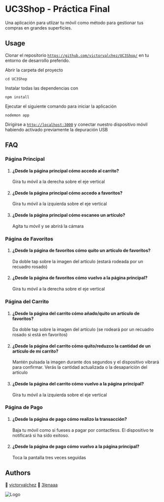 # UC3Shop - Práctica Final
Una aplicación para utlizar tu móvil como método para gestionar tus compras en grandes superficies.



## Usage
Clonar el repositorio [`https://github.com/victorvalchez/UC3Shop/`](https://github.com/victorvalchez/UC3Shop/) en tu entorno de desarrollo preferido.

Abrir la carpeta del proyecto 
```
cd UC3Shop
```

Instalar todas las dependencias con
```
npm install
```

Ejecutar el siguiente comando para iniciar la aplicación
```
nodemon app
```

Dirigirse a [`http://localhost:3000`](http://localhost:3000) y conectar nuestro dispositivo móvil habiendo activado previamente la depuración USB



## FAQ

### Página Principal
1. #### ¿Desde la página principal cómo accedo al carrito?
      Gira tu móvil a la derecha sobre el eje vertical

2. #### ¿Desde la página principal cómo accedo a favoritos?
     Gira tu móvil a la izquierda sobre el eje vertical

3. #### ¿Desde la página principal cómo escaneo un artículo?
      Agita tu móvil y se abrirá la cámara


### Página de Favoritos
1. #### ¿Desde la página de favoritos cómo quito un artículo de favoritos?
     Da doble tap sobre la imagen del artículo (estará rodeada por un recuadro rosado)

2. #### ¿Desde la página de favoritos cómo vuelvo a la página principal?
      Gira tu móvil a la derecha sobre el eje vertical


### Página del Carrito
1. #### ¿Desde la página del carrito cómo añado/quito un artículo de favoritos?
      Da doble tap sobre la imagen del artículo (se rodeará por un recuadro rosado si está en favoritos)

2. #### ¿Desde la página del carrito cómo quito/reduzco la cantidad de un artículo de mi carrito?
      Mantén pulsada la imagen durante dos segundos y el dispositivo vibrará para confirmar. Verás la cantidad actualizada o la desaparición del artículo

3. #### ¿Desde la página del carrito cómo vuelvo a la página principal?
      Gira tu móvil a la izquierda sobre el eje vertical


### Página de Pago
1. #### ¿Desde la página de pago cómo realizo la transacción?
      Baja tu móvil como si fueses a pagar por contactless. El dispositivo te notificará si ha sido exitoso.

1. #### ¿Desde la página de pago cómo vuelvo a la página principal?
      Toca la pantalla tres veces seguidas



## Authors

🚀 [victorvalchez](https://www.github.com/victorvalchez)
🌈 [3lenaaa](https://github.com/3lenaaa)


![Logo](https://lh5.googleusercontent.com/proxy/2WBXjzZ89vUiq3ofu605eGbASyzwnIDOh080DXw1K8C_JXjd591B9Xuwz16es3JF2dVAPg3USQ1z7h_oJQTnztdMdGhzGDaJxPg77mjlQ1QtCRkkCLvZfUCGbxLHCQfZJoOTx1j2OPcQ)

